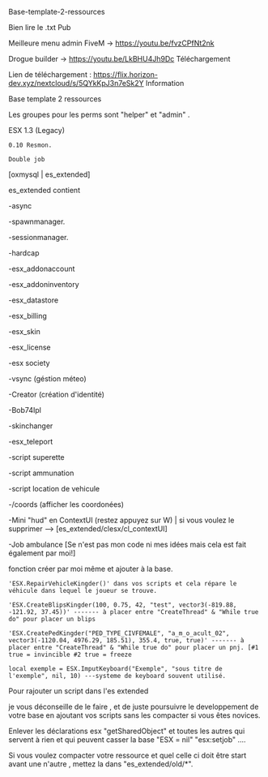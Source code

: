 Base-template-2-ressources

Bien lire le .txt
Pub

Meilleure menu admin FiveM -> https://youtu.be/fvzCPfNt2nk

Drogue builder -> https://youtu.be/LkBHU4Jh9Dc
Téléchargement

Lien de téléchargement : https://flix.horizon-dev.xyz/nextcloud/s/5QYkKpJ3n7eSk2Y
Information

Base template 2 ressources

Les groupes pour les perms sont "helper" et "admin" .

ESX 1.3 (Legacy)

    0.10 Resmon.

    Double job

[oxmysql | es_extended]

es_extended contient

-async

-spawnmanager.

-sessionmanager.

-hardcap

-esx_addonaccount

-esx_addoninventory

-esx_datastore

-esx_billing

-esx_skin

-esx_license

-esx society

-vsync (géstion méteo)

-Creator (création d'identité)

-Bob74Ipl

-skinchanger

-esx_teleport

-script superette

-script ammunation

-script location de vehicule

-/coords (afficher les coordonées)

-Mini "hud" en ContextUI (restez appuyez sur W) | si vous voulez le supprimer --> [es_extended/clesx/cl_contextUI]

-Job ambulance [Se n'est pas mon code ni mes idées mais cela est fait également par moi!]

fonction créer par moi même et ajouter à la base.

    'ESX.RepairVehicleKingder()' dans vos scripts et cela répare le véhicule dans lequel le joueur se trouve.

    'ESX.CreateBlipsKingder(100, 0.75, 42, "test", vector3(-819.88, -121.92, 37.45))' ------- à placer entre "CreateThread" & "While true do" pour placer un blips

    'ESX.CreatePedKingder("PED_TYPE_CIVFEMALE", "a_m_o_acult_02", vector3(-1120.04, 4976.29, 185.51), 355.4, true, true)' ------- à placer entre "CreateThread" & "While true do" pour placer un pnj. [#1 true = invincible #2 true = freeze

    local exemple = ESX.ImputKeyboard("Exemple", "sous titre de l'exemple", nil, 10) ---systeme de keyboard souvent utilisé.

Pour rajouter un script dans l'es extended

je vous déconseille de le faire , et de juste poursuivre le developpement de votre base en ajoutant vos scripts sans les compacter si vous êtes novices.

Enlever les déclarations esx "getSharedObject" et toutes les autres qui servent à rien et qui peuvent casser la base "ESX = nil" "esx:setjob" ....

Si vous voulez compacter votre ressource et quel celle ci doit être start avant une n'autre , mettez la dans "es_extended/old/*".
